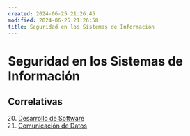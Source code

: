```yaml
---
created: 2024-06-25 21:26:45
modified: 2024-06-25 21:26:58
title: Seguridad en los Sistemas de Información
---
```


# Seguridad en los Sistemas de Información

## Correlativas

20. [Desarrollo de Software](Desarrollo%20de%20Software/README.md)
21. [Comunicación de Datos](Comunicación%20de%20Datos/README.md)
